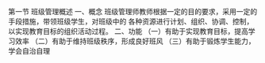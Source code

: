 
第一节 班级管理概述
一、概念
班级管理师教师根据一定的目的要求，采用一定的手段措施，带领班级学生，对班级中的
各种资源进行计划、组织、协调、控制，以实现教育目标的组织活动过程。
二、功能
（一）有助于实现教育目标，提高学习效率
（二）有助于维持班级秩序，形成良好班风
（三）有助于锻炼学生能力，学会自治自理
